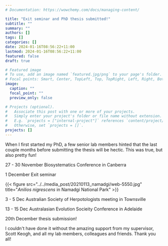 ```yaml
---
# Documentation: https://wowchemy.com/docs/managing-content/

title: "Exit seminar and PhD thesis submitted!"
subtitle: ""
summary: ""
authors: []
tags: []
categories: []
date: 2024-01-16T08:56:22+11:00
lastmod: 2024-01-16T08:56:22+11:00
featured: false
draft: true

# Featured image
# To use, add an image named `featured.jpg/png` to your page's folder.
# Focal points: Smart, Center, TopLeft, Top, TopRight, Left, Right, BottomLeft, Bottom, BottomRight.
image:
  caption: ""
  focal_point: ""
  preview_only: false

# Projects (optional).
#   Associate this post with one or more of your projects.
#   Simply enter your project's folder or file name without extension.
#   E.g. `projects = ["internal-project"]` references `content/project/deep-learning/index.md`.
#   Otherwise, set `projects = []`.
projects: []
---
```


When I first started my PhD, a few senior lab members hinted that the last couple months before submitting the thesis will be hectic. This was true, but also pretty fun!

27 - 30 November Biosystematics Conference in Canberra

1 December Exit seminar

{{< figure src="../../media_post/20210113_namadgi/web-5550.jpg" title="*Anilios nigrescens* in Namadgi National Park" >}}

3 - 5 Dec Australian Society of Herpotologists meeting in Townsville

13 - 15 Dec Australasian Evolution Socieity Conference in Adelaide

20th December thesis submission!

I couldn't have done it without the amazing support from my supervisor, Scott Keogh, and all my lab members, colleagues and friends. Thank you all!